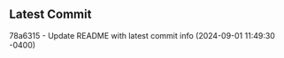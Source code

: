 
## Latest Commit
78a6315 - Update README with latest commit info (2024-09-01 11:49:30 -0400) <Yunxi-Zhou>
